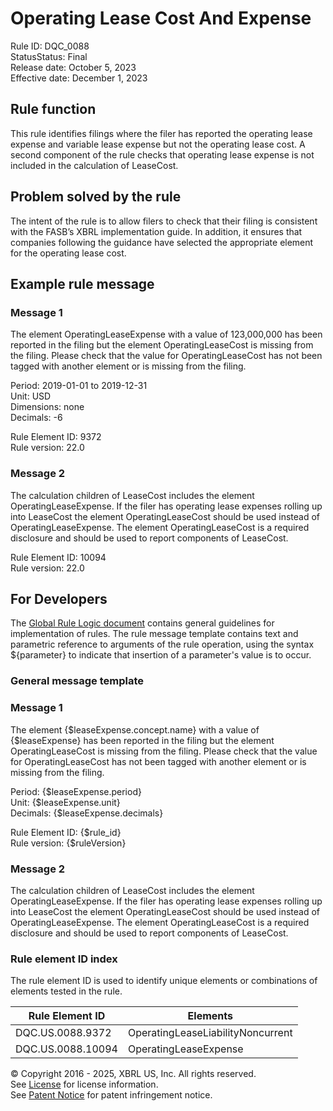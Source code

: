 # Operating Lease Cost And Expense  
Rule ID: DQC_0088  
StatusStatus: Final  
Release date: October 5, 2023  
Effective date: December 1, 2023    
  
## Rule function  
This rule identifies filings where the filer has reported the operating lease expense and variable lease expense but not the operating lease cost. A second component of the rule checks that operating lease expense is not included in the calculation of LeaseCost.  

## Problem solved by the rule  
The intent of the rule is to allow filers to check that their filing is consistent with the  FASB’s XBRL implementation  guide.  In addition, it ensures that companies following the guidance have selected the appropriate element for the operating lease cost.  

## Example rule message  
### Message 1
The element OperatingLeaseExpense with a value of 123,000,000 has been reported in the filing but the element OperatingLeaseCost is missing from the filing. Please check that the value for OperatingLeaseCost has not been tagged with another element or is missing from the filing.  

Period: 2019-01-01 to 2019-12-31  
Unit: USD  
Dimensions: none  
Decimals: -6  

Rule Element ID:  9372  
Rule version: 22.0  

### Message 2
The calculation children of LeaseCost includes the element OperatingLeaseExpense. If the filer has operating lease expenses rolling up into LeaseCost the element OperatingLeaseCost should be used instead of OperatingLeaseExpense.  The element OperatingLeaseCost is a required disclosure and should be used to report components of LeaseCost.  
  
Rule Element ID: 10094  
Rule version: 22.0  

## For Developers  
The [Global Rule Logic document](https://github.com/DataQualityCommittee/dqc_us_rules/blob/master/docs/GlobalRuleLogic.md) contains general guidelines for implementation of rules. The rule message template contains text and parametric reference to arguments of the rule operation, using the syntax ${parameter} to indicate that insertion of a parameter's value is to occur. 
  
### General message template  
### Message 1
The element {$leaseExpense.concept.name} with a value of {$leaseExpense} has been reported in the filing but the element OperatingLeaseCost is missing from the filing. Please check that the value for OperatingLeaseCost has not been tagged with another element or is missing from the filing.  

Period: {$leaseExpense.period}  
Unit: {$leaseExpense.unit}  
Decimals: {$leaseExpense.decimals}  

Rule Element ID: {$rule_id}  
Rule version: {$ruleVersion}  
### Message 2
The calculation children of LeaseCost includes the element OperatingLeaseExpense. If the filer has operating lease expenses rolling up into LeaseCost the element OperatingLeaseCost should be used instead of OperatingLeaseExpense.  The element OperatingLeaseCost is a required disclosure and should be used to report components of LeaseCost.

### Rule element ID index 
The rule element ID is used to identify unique elements or combinations of elements tested in the rule. 
  
|Rule Element ID|Elements|  
|--------|--------|  
|DQC.US.0088.9372|OperatingLeaseLiabilityNoncurrent|  
|DQC.US.0088.10094|OperatingLeaseExpense|

© Copyright 2016 - 2025, XBRL US, Inc. All rights reserved.   
See [License](https://xbrl.us/dqc-license) for license information.  
See [Patent Notice](https://xbrl.us/dqc-patent) for patent infringement notice.  
